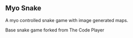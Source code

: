 ## Myo Snake

A myo controlled snake game with image generated maps. 

Base snake game forked from The Code Player
